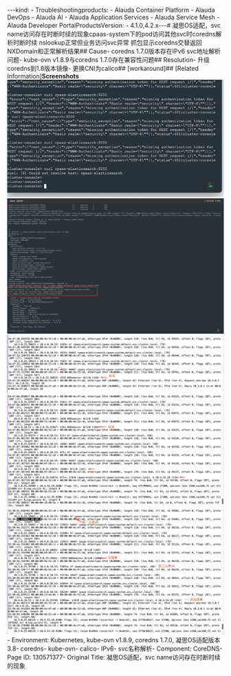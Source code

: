 ---kind:   - Troubleshootingproducts:    - Alauda Container Platform   - Alauda DevOps   - Alauda AI   - Alauda Application Services   - Alauda Service Mesh   - Alauda Developer PortalProductsVersion:   - 4.1.0,4.2.x---<!-- A type of document that involves encountering a fault, diag...it, performing root cause analysis, and providing solutions. --># 凝思OS适配，svc name访问存在时断时续的现象cpaas-system下的pod访问其他svc时coredns解析时断时续 nslookup正常但业务访问svc异常 抓包显示coredns交替返回NXDomain和正常解析结果## Cause- coredns 1.7.0版本存在IPv6 svc地址解析问题- kube-ovn v1.8.9与coredns 1.7.0存在兼容性问题## Resolution- 升级coredns到1.8版本镜像- 更换CNI为calico## [workaround]## [Related Information]**Screenshots**![](assets/ning-si-osgua-pei-svc-namefang-wen-cun-zai-shi-duan-shi-xu-de-xian-xiang/image2022-11-28_9-3-9.png)![](assets/ning-si-osgua-pei-svc-namefang-wen-cun-zai-shi-duan-shi-xu-de-xian-xiang/image2022-11-28_9-7-44.png)![](assets/ning-si-osgua-pei-svc-namefang-wen-cun-zai-shi-duan-shi-xu-de-xian-xiang/image2022-11-28_9-9-9.png)![](assets/ning-si-osgua-pei-svc-namefang-wen-cun-zai-shi-duan-shi-xu-de-xian-xiang/image2022-11-28_9-9-22.png)![](assets/ning-si-osgua-pei-svc-namefang-wen-cun-zai-shi-duan-shi-xu-de-xian-xiang/image2022-11-28_9-14-0.png)- Environment: Kubernetes, kube-ovn v1.8.9, coredns 1.7.0, 凝思OS适配版本3.8- coredns- kube-ovn- calico- IPv6- svc名称解析- Component: CoreDNS- Page ID: 130571377- Original Title: 凝思OS适配，svc name访问存在时断时续的现象